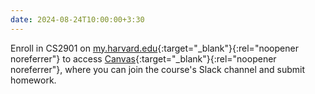 ```yaml
---
date: 2024-08-24T10:00:00+3:30
---
```

Enroll in CS2901 on [my.harvard.edu](https://my.harvard.edu){:target="_blank"}{:rel="noopener noreferrer"} 
to access [Canvas](https://canvas.harvard.edu/courses/136071){:target="_blank"}{:rel="noopener noreferrer"}, 
where you can join the course's Slack channel and submit homework.
